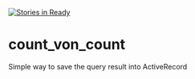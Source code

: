 [![Stories in Ready](https://badge.waffle.io/gzfrancisco/count_von_count.png?label=ready&title=Ready)](https://waffle.io/gzfrancisco/count_von_count)
# count_von_count
Simple way to save the query result into ActiveRecord
